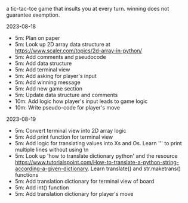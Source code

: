 a tic-tac-toe game that insults you at every turn. winning does not guarantee exemption.

2023-08-18

- 5m: Plan on paper
- 5m: Look up 2D array data structure at https://www.scaler.com/topics/2d-array-in-python/
- 5m: Add comments and pseudocode
- 5m: Add data structure
- 5m: Add terminal view
- 5m: Add asking for player's input
- 5m: Add winning message
- 5m: Add new game section
- 5m: Update data structure and comments
- 10m: Add logic how player's input leads to game logic
- 10m: Write pseudo-code for player's move

2023-08-19

- 5m: Convert terminal view into 2D array logic
- 5m: Add print function for terminal view
- 5m: Add logic for translating values into Xs and Os. Learn ''' to print multiple lines without using \n
- 5m: Look up 'how to translate dictionary python' and the resource https://www.tutorialspoint.com/How-to-translate-a-python-string-according-a-given-dictionary. Learn translate() and str.maketrans() functions
- 5m: Add translation dictionary for terminal view of board
- 5m: Add int() function
- 5m: Add translation dictionary for player's move
